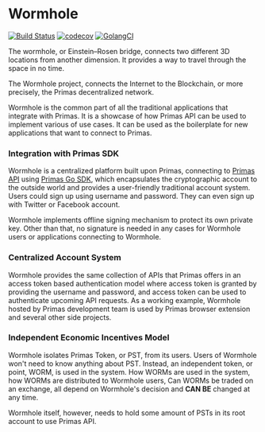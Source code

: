 # Wormhole

[![Build Status](https://travis-ci.com/primasio/wormhole.svg?branch=master)](https://travis-ci.com/primasio/wormhole)
[![codecov](https://codecov.io/gh/primasio/wormhole/branch/master/graph/badge.svg)](https://codecov.io/gh/primasio/wormhole)
[![GolangCI](https://golangci.com/badges/github.com/primasio/wormhole.svg)](https://golangci.com)

The wormhole, or Einstein–Rosen bridge, connects two different 3D locations from another dimension. It provides a way
to travel through the space in no time.

The Wormhole project, connects the Internet to the Blockchain, or more precisely, the Primas decentralized network.

Wormhole is the common part of all the traditional applications that integrate with Primas. It is a showcase of how Primas
API can be used to implement various of use cases. It can be used as the boilerplate for new applications that want to
connect to Primas.

### Integration with Primas SDK

Wormhole is a centralized platform built upon Primas, connecting to [Primas API](https://github.com/primasio/primas-api-doc)
using [Primas Go SDK](https://github.com/primasio/primas-api-sdk-go), which encapsulates the cryptographic account to the
outside world and provides a user-friendly traditional account system. Users could sign up using username and password.
They can even sign up with Twitter or Facebook account.

Wormhole implements offline signing mechanism to protect its own private key. Other than that, no signature is needed in
any cases for Wormhole users or applications connecting to Wormhole.

### Centralized Account System

Wormhole provides the same collection of APIs that Primas offers in an access token based authentication model where
access token is granted by providing the username and password, and access token can be used to authenticate upcoming
API requests. As a working example, Wormhole hosted by Primas development team is used by Primas browser extension and
several other side projects.

### Independent Economic Incentives Model

Wormhole isolates Primas Token, or PST, from its users. Users of Wormhole won't need to know anything about PST.
Instead, an independent token, or point, WORM, is used in the system. How WORMs are used in the system, how WORMs are
distributed to Wormhole users, Can WORMs be traded on an exchange, all depend on Wormhole's decision and **CAN BE**
changed at any time.

Wormhole itself, however, needs to hold some amount of PSTs in its root account to use Primas API.

